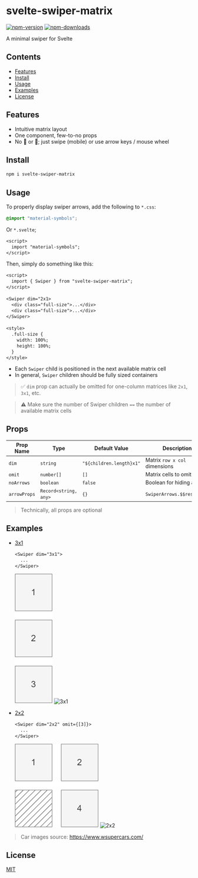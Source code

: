# svelte-swiper-matrix

[![npm-version](https://img.shields.io/npm/v/svelte-swiper-matrix.svg)](https://www.npmjs.com/package/svelte-swiper-matrix)
[![npm-downloads](https://img.shields.io/npm/dm/svelte-swiper-matrix.svg)](https://npmcharts.com/compare/svelte-swiper-matrix?minimal=true)

A minimal swiper for Svelte

## Contents

- [Features](#features)
- [Install](#install)
- [Usage](#usage)
- [Examples](#examples)
- [License](#license)

## Features

- Intuitive matrix layout
- One component, few-to-no props
- No 🔔 or 🎉; just swipe (mobile) or use arrow keys / mouse wheel

## Install

```sh
npm i svelte-swiper-matrix
```

## Usage

To properly display swiper arrows, add the following to `*.css`:

```css
@import "material-symbols";
```

Or `*.svelte`;

```svelte
<script>
  import "material-symbols";
</script>
```

Then, simply do something like this:

```svelte
<script>
  import { Swiper } from "svelte-swiper-matrix";
</script>

<Swiper dim="2x1>
  <div class="full-size">...</div>
  <div class="full-size">...</div>
</Swiper>

<style>
  .full-size {
    width: 100%;
    height: 100%;
  }
</style>
```

- Each `Swiper` child is positioned in the next available matrix cell
- In general, `Swiper` children should be fully sized containers

> ✅ `dim` prop can actually be omitted for one-column matrices like `2x1`,
> `3x1`, etc.

> ⚠️ Make sure the number of Swiper children `==` the number of available matrix
> cells

## Props

| Prop Name    | Type                  | Default Value            | Description                   |
| ------------ | --------------------- | ------------------------ | ----------------------------- |
| `dim`        | `string`              | `"${children.length}x1"` | Matrix `row x col` dimensions |
| `omit`       | `number[]`            | `[]`                     | Matrix cells to omit          |
| `noArrows`   | `boolean`             | `false`                  | Boolean for hiding arrows     |
| `arrowProps` | `Record<string, any>` | `{}`                     | `SwiperArrows.$$restProps`    |

> Technically, all props are optional

## Examples

- [3x1](src/widgets/ExampleA.svelte)

  ```
  <Swiper dim="3x1">
    ...
  </Swiper>
  ```

  ![3x1](/docs/3x1.png)
  ![3x1](/docs/3x1.gif)

- [2x2](src/widgets/ExampleB.svelte)

  ```
  <Swiper dim="2x2" omit={[3]}>
    ...
  </Swiper>
  ```

  ![2x2](/docs/2x2.png)
  ![2x2](/docs/2x2.gif)

> Car images source: https://www.wsupercars.com/

## License

[MIT](LICENSE)
